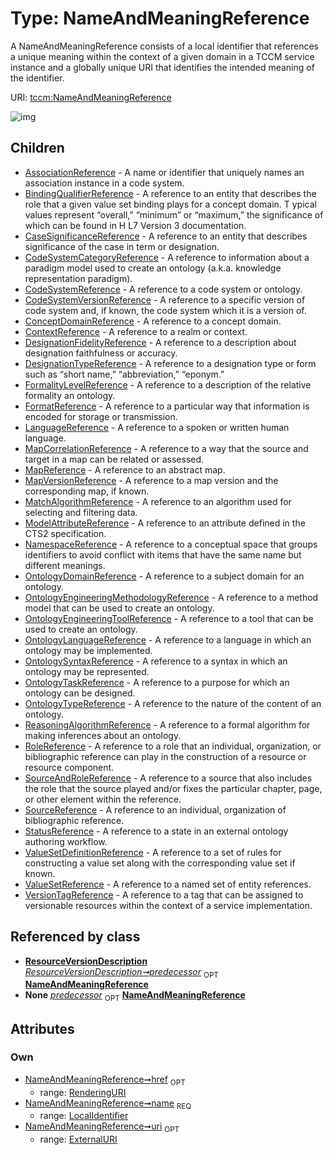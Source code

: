 
# Type: NameAndMeaningReference


A NameAndMeaningReference consists of a local identifier that references a unique meaning within the context of a given domain in a TCCM service instance and a globally unique URI that identifies the intended meaning of the identifier.

URI: [tccm:NameAndMeaningReference](https://hotecosystem.org/tccm/NameAndMeaningReference)


![img](http://yuml.me/diagram/nofunky;dir:TB/class/[VersionTagReference],[ValueSetReference],[ValueSetDefinitionReference],[StatusReference],[SourceReference],[SourceAndRoleReference],[RoleReference],[ResourceVersionDescription],[ReasoningAlgorithmReference],[OntologyTypeReference],[OntologyTaskReference],[OntologySyntaxReference],[OntologyLanguageReference],[OntologyEngineeringToolReference],[OntologyEngineeringMethodologyReference],[OntologyDomainReference],[NamespaceReference],[ResourceVersionDescription]++-%20predecessor%200..1>[NameAndMeaningReference&#124;name:LocalIdentifier;uri:ExternalURI%20%3F;href:RenderingURI%20%3F],[NameAndMeaningReference]^-[VersionTagReference],[NameAndMeaningReference]^-[ValueSetReference],[NameAndMeaningReference]^-[ValueSetDefinitionReference],[NameAndMeaningReference]^-[StatusReference],[NameAndMeaningReference]^-[SourceReference],[NameAndMeaningReference]^-[SourceAndRoleReference],[NameAndMeaningReference]^-[RoleReference],[NameAndMeaningReference]^-[ReasoningAlgorithmReference],[NameAndMeaningReference]^-[OntologyTypeReference],[NameAndMeaningReference]^-[OntologyTaskReference],[NameAndMeaningReference]^-[OntologySyntaxReference],[NameAndMeaningReference]^-[OntologyLanguageReference],[NameAndMeaningReference]^-[OntologyEngineeringToolReference],[NameAndMeaningReference]^-[OntologyEngineeringMethodologyReference],[NameAndMeaningReference]^-[OntologyDomainReference],[NameAndMeaningReference]^-[NamespaceReference],[NameAndMeaningReference]^-[ModelAttributeReference],[NameAndMeaningReference]^-[MatchAlgorithmReference],[NameAndMeaningReference]^-[MapVersionReference],[NameAndMeaningReference]^-[MapReference],[NameAndMeaningReference]^-[MapCorrelationReference],[NameAndMeaningReference]^-[LanguageReference],[NameAndMeaningReference]^-[FormatReference],[NameAndMeaningReference]^-[FormalityLevelReference],[NameAndMeaningReference]^-[DesignationTypeReference],[NameAndMeaningReference]^-[DesignationFidelityReference],[NameAndMeaningReference]^-[ContextReference],[NameAndMeaningReference]^-[ConceptDomainReference],[NameAndMeaningReference]^-[CodeSystemVersionReference],[NameAndMeaningReference]^-[CodeSystemReference],[NameAndMeaningReference]^-[CodeSystemCategoryReference],[NameAndMeaningReference]^-[CaseSignificanceReference],[NameAndMeaningReference]^-[BindingQualifierReference],[NameAndMeaningReference]^-[AssociationReference],[ModelAttributeReference],[MatchAlgorithmReference],[MapVersionReference],[MapReference],[MapCorrelationReference],[LanguageReference],[FormatReference],[FormalityLevelReference],[DesignationTypeReference],[DesignationFidelityReference],[ContextReference],[ConceptDomainReference],[CodeSystemVersionReference],[CodeSystemReference],[CodeSystemCategoryReference],[CaseSignificanceReference],[BindingQualifierReference],[AssociationReference])

## Children

 * [AssociationReference](AssociationReference.md) - A name or identifier that uniquely names an association instance in a code system.
 * [BindingQualifierReference](BindingQualifierReference.md) - A reference to an entity that describes the role that a given value set binding plays for a concept domain. T ypical values represent “overall,” “minimum” or “maximum,” the significance of which can be found in H L7 Version 3 documentation.
 * [CaseSignificanceReference](CaseSignificanceReference.md) - A reference to an entity that describes significance of the case in term or designation.
 * [CodeSystemCategoryReference](CodeSystemCategoryReference.md) - A reference to information about a paradigm model used to create an ontology (a.k.a. knowledge representation paradigm).
 * [CodeSystemReference](CodeSystemReference.md) - A reference to a code system or ontology.
 * [CodeSystemVersionReference](CodeSystemVersionReference.md) - A reference to a specific version of code system and, if known, the code system which it is a version of.
 * [ConceptDomainReference](ConceptDomainReference.md) - A reference to a concept domain.
 * [ContextReference](ContextReference.md) - A reference to a realm or context.
 * [DesignationFidelityReference](DesignationFidelityReference.md) - A reference to a description about designation faithfulness or accuracy.
 * [DesignationTypeReference](DesignationTypeReference.md) - A reference to a designation type or form such as “short name,” “abbreviation,” “eponym.”
 * [FormalityLevelReference](FormalityLevelReference.md) - A reference to a description of the relative formality an ontology.
 * [FormatReference](FormatReference.md) - A reference to a particular way that information is encoded for storage or transmission.
 * [LanguageReference](LanguageReference.md) - A reference to a spoken or written human language.
 * [MapCorrelationReference](MapCorrelationReference.md) - A reference to a way that the source and target in a map can be related or assessed.
 * [MapReference](MapReference.md) - A reference to an abstract map.
 * [MapVersionReference](MapVersionReference.md) - A reference to a map version and the corresponding map, if known.
 * [MatchAlgorithmReference](MatchAlgorithmReference.md) - A reference to an algorithm used for selecting and filtering data.
 * [ModelAttributeReference](ModelAttributeReference.md) - A reference to an attribute defined in the CTS2 specification.
 * [NamespaceReference](NamespaceReference.md) - A reference to a conceptual space that groups identifiers to avoid conflict with items that have the same name but different meanings.
 * [OntologyDomainReference](OntologyDomainReference.md) - A reference to a subject domain for an ontology.
 * [OntologyEngineeringMethodologyReference](OntologyEngineeringMethodologyReference.md) - A reference to a method model that can be used to create an ontology.
 * [OntologyEngineeringToolReference](OntologyEngineeringToolReference.md) - A reference to a tool that can be used to create an ontology.
 * [OntologyLanguageReference](OntologyLanguageReference.md) - A reference to a language in which an ontology may be implemented.
 * [OntologySyntaxReference](OntologySyntaxReference.md) - A reference to a syntax in which an ontology may be represented.
 * [OntologyTaskReference](OntologyTaskReference.md) - A reference to a purpose for which an ontology can be designed.
 * [OntologyTypeReference](OntologyTypeReference.md) - A reference to the nature of the content of an ontology.
 * [ReasoningAlgorithmReference](ReasoningAlgorithmReference.md) - A reference to a formal algorithm for making inferences about an ontology.
 * [RoleReference](RoleReference.md) - A reference to a role that an individual, organization, or bibliographic reference can play in the construction of a resource or resource component.
 * [SourceAndRoleReference](SourceAndRoleReference.md) - A reference to a source that also includes the role that the source played and/or fixes the particular chapter, page, or other element within the reference.
 * [SourceReference](SourceReference.md) - A reference to an individual, organization of bibliographic reference.
 * [StatusReference](StatusReference.md) - A reference to a state in an external ontology authoring workflow.
 * [ValueSetDefinitionReference](ValueSetDefinitionReference.md) - A reference to a set of rules for constructing a value set along with the corresponding value set if known.
 * [ValueSetReference](ValueSetReference.md) - A reference to a named set of entity references.
 * [VersionTagReference](VersionTagReference.md) - A reference to a tag that can be assigned to versionable resources within the context of a service implementation.

## Referenced by class

 *  **[ResourceVersionDescription](ResourceVersionDescription.md)** *[ResourceVersionDescription➞predecessor](ResourceVersionDescription_predecessor.md)*  <sub>OPT</sub>  **[NameAndMeaningReference](NameAndMeaningReference.md)**
 *  **None** *[predecessor](predecessor.md)*  <sub>OPT</sub>  **[NameAndMeaningReference](NameAndMeaningReference.md)**

## Attributes


### Own

 * [NameAndMeaningReference➞href](NameAndMeaningReference_href.md)  <sub>OPT</sub>
    * range: [RenderingURI](types/RenderingURI.md)
 * [NameAndMeaningReference➞name](NameAndMeaningReference_name.md)  <sub>REQ</sub>
    * range: [LocalIdentifier](types/LocalIdentifier.md)
 * [NameAndMeaningReference➞uri](NameAndMeaningReference_uri.md)  <sub>OPT</sub>
    * range: [ExternalURI](types/ExternalURI.md)
